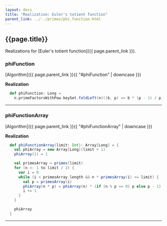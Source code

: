```yaml
---
layout: docs
title: "Realization: Euler's totient function"
parent_link: ../../primes/phi_function.html
---
```


## {{page.title}}

Realizations for [Euler's totient function]({{ page.parent_link }}).

### phiFunction

[Algorithm]({{ page.parent_link }}{{ "#phiFunction" | downcase }})

**Realization**
```scala
  def phiFunction: Long =
    n.primeFactorsWithPow.keySet.foldLeft(n)((b, p) => b * (p - 1) / p)
```

---

### phiFunctionArray

[Algorithm]({{ page.parent_link }}{{ "#phiFunctionArray" | downcase }})

**Realization**
```scala
  def phiFunctionArray(limit: Int): Array[Long] = {
    val phiArray = new Array[Long](limit + 1)
    phiArray(1) = 1

    val primesArray = primes(limit)
    for (n <- 1 to limit / 2) {
      var i = 0
      while (i < primesArray.length && n * primesArray(i) <= limit) {
        val p = primesArray(i)
        phiArray(n * p) = phiArray(n) * (if (n % p == 0) p else p - 1)
        i += 1
      }
    }

    phiArray
  }
```

---
